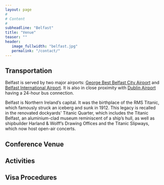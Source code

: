 ```yaml
---
layout: page
#
# Content
#
subheadline: "Belfast"
title: "Venue"
teaser: ""
header:
   image_fullwidth: "belfast.jpg"
   permalink: "/contact/"
---
```



<h2>Transportation</h2>


Belfast is served by two major airports:
[George Best Belfast City Airport](http://www.belfastcityairport.com/) and
[Belfast International Airport](https://www.belfastairport.com/). It is also
in close proximity with [Dublin Airport](https://www.dublinairport.com/) having
a 24-hour bus connection.

Belfast is Northern Ireland’s capital. It was the birthplace of the RMS
Titanic, which famously struck an iceberg and sunk in 1912. This legacy is
recalled in the renovated dockyards' Titanic Quarter, which includes the
Titanic Belfast, an aluminium-clad museum reminiscent of a ship’s hull, as well
as shipbuilder Harland & Wolff’s Drawing Offices and the Titanic Slipways,
which now host open-air concerts.

<h2>Conference Venue</h2>

<!--
The designated hotel for the IEEE Cluster 2017 conference is the <a
href="http://www.sheraton-waikiki.com/">Sheraton Waikiki</a>. One of Hawaii's
more recognized landmarks, the Sheraton Waikiki, stands at the tip of <a
href="http://www.sheraton-waikiki.com/images/propertymap_big.jpg">Waikiki
Beach</a> next to the Royal Hawaiian. You are steps away from the new Galleria,
International Marketplace and more. This central location is used by almost
every tour company for daily pick-up and drop-off to activities, sightseeing
and shopping. <a
href="http://www.sheraton-waikiki.com/images/propertymap_detail.jpg">Here</a>
is a more detailed view of the property location.

A personalized <a href="https://www.starwoodmeeting.com/Book/UH28AA">Hotel
Reservation Website</a> for IEEE Cluster 2017 (September 5, 2017 - September 8,
2017) has been created. Please use it for your hotel reservation.
-->

<h2>Activities</h2>

<!--
Honolulu is located in the Oahu island. The Waikiki beach is famous
world-wide as one of the best surfing spots. You can find more information
about the Oahu island <a href="http://www.gobelfast.com/oahu/">here</a>. Also,
a list of the top sights and attractions of the Oahu island is
available <a href="http://www.gobelfast.com/oahu/guidebook/top-sights/">here</a>.

In addition, most of the hotels in the area offer information about the
<a href="https://waikiki.regency.hyatt.com/en/hotel/activities.html">activities</a>
that tourists can enjoy in the Waikiki beach.
-->


<h2>Visa Procedures</h2>

<!--
Please note that the information in this webpage are for guidelines only. Full
details can be found at the US Department of State Information  <a
href="https://travel.state.gov//content/travel/en.html">About US
Visas</a> website.

<h3>Visitors Eligible for Visa Waiver Program</h3>

You may be eligible to visit the US without an immigrant visa if you are
traveling for tourism or business, for up to 90 days, with a passport issued by
one of the countries that participate in the  <a
href="https://travel.state.gov/content/visas/en/visit/visa-waiver-program.html">
Visa Waiver Program</a> (VWP).  Please refer to the above VWP link for the
procedure and necessary document when traveling to US.


<h3>Other Visitors</h3>

If you are traveling to the United States with a passport issued by any other
country, you must apply for a visa. Please read these procedures carefully:

To apply for a visa, you must have a “letter of invitation.” Cluster will issue
letters of invitation to assist the process. Be sure that you have registered
*and paid in full*. Then, submit a request for an invitation letter at
<a href="https://docs.google.com/forms/d/e/1FAIpQLSfsiod9rvAOQvE7lGfNF9Pgjw0v6BShsf-M0ZNx78nFZyZLDA/viewform">
this page</a>.  Once we have received this information, we can send a PDF
signed letter confirming your registration.

After you receive the letter of invitation, visit your local United States
embassy webpage or call consulate for the visa application procedure. For
information on the embassy or consulate closest to you, see  <a
href="https://www.usembassy.gov/"> Links to United States Embassies and
Consulates Worldwide</a>.  We strongly recommend that you start the process as
soon as possible in order to obtain the necessary documents.

Note that when you go to the embassy or consulate for your interview, you will
be asked to pay a nonrefundable application fee and submit necessary materials.
Detailed information can be found in the US Embassy webpage in your county.
-->

